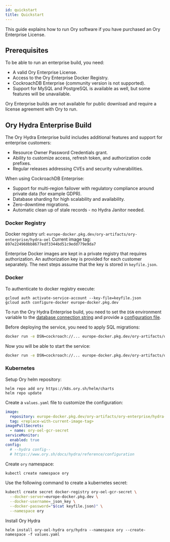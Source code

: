 ```yaml
---
id: quickstart
title: Quickstart
---
```


This guide explains how to run Ory software if you have purchased an Ory Enterprise License.

## Prerequisites

To be able to run an enterprise build, you need:

- A valid Ory Enterprise License.
- Access to the Ory Enterprise Docker Registry.
- CockroachDB Enterprise (community version is not supported).
- Support for MySQL and PostgreSQL is available as well, but some features will be unavailable.

Ory Enterprise builds are not available for public download and require a license agreement with Ory to run.

## Ory Hydra Enterprise Build

The Ory Hydra Enterprise build includes additional features and support for enterprise customers:

- Resource Owner Password Credentials grant.
- Ability to customize access, refresh token, and authorization code prefixes.
- Regular releases addressing CVEs and security vulnerabilities.

When using CockroachDB Enterprise:

- Support for multi-region failover with regulatory compliance around private data (for example GDPR).
- Database sharding for high scalability and availability.
- Zero-downtime migrations.
- Automatic clean up of stale records - no Hydra Janitor needed.

### Docker Registry

Docker registry url: `europe-docker.pkg.dev/ory-artifacts/ory-enterprise/hydra-oel` Current image tag:
`897e224960bb8677edf3344bd51c9edd779e9da7`

Enterprise Docker images are kept in a private registry that requires authorization. An authorization key is provided for each
customer separately. The next steps assume that the key is stored in `keyfile.json`.

### Docker

To authenticate to docker registry execute:

```
gcloud auth activate-service-account --key-file=keyfile.json
gcloud auth configure-docker europe-docker.pkg.dev
```

To run the Ory Hydra Enterprise build, you need to set the `DSN` environment variable to the
[database connection string](../deployment.md) and provide a [configuration file](../../hydra/reference/configuration.mdx).

Before deploying the service, you need to apply SQL migrations:

```bash
docker run -e DSN=cockroach://... europe-docker.pkg.dev/ory-artifacts/ory-enterprise/hydra-oel -- migrate sql -e  -f /path/to/config.yaml
```

Now you will be able to start the service:

```bash
docker run -e DSN=cockroach://... europe-docker.pkg.dev/ory-artifacts/ory-enterprise/hydra-oel -- serve all -f /path/to/config.yaml
```

### Kubernetes

Setup Ory helm repository:

```
helm repo add ory https://k8s.ory.sh/helm/charts
helm repo update
```

Create a `values.yaml` file to customize the configuration:

```yaml
image:
  repository: europe-docker.pkg.dev/ory-artifacts/ory-enterprise/hydra-oel
  tag: <replace-with-current-image-tag>
imagePullSecrets:
  - name: ory-oel-gcr-secret
serviceMonitor:
  enabled: true
config:
  # --hydra config--
  # https://www.ory.sh/docs/hydra/reference/configuration
```

Create `ory` namespace:

```bash
kubectl create namespace ory
```

Use the following command to create a kubernetes secret:

```bash
kubectl create secret docker-registry ory-oel-gcr-secret \
  --docker-server=europe-docker.pkg.dev \
  --docker-username=_json_key \
  --docker-password="$(cat keyfile.json)" \
  --namespace ory

```

Install Ory Hydra

```
helm install ory-oel-hydra ory/hydra --namespace ory --create-namespace -f values.yaml
```
